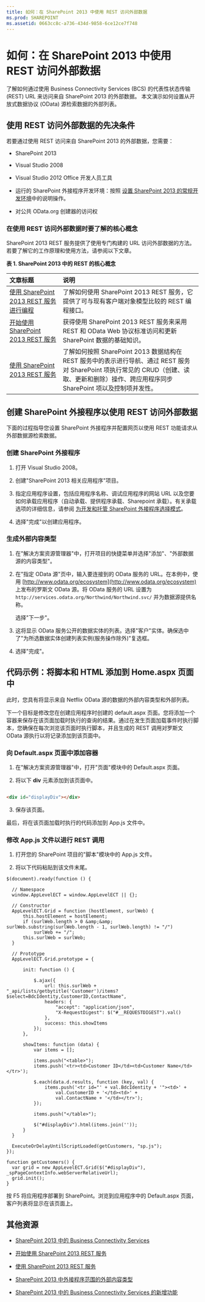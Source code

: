 ```yaml
---
title: 如何：在 SharePoint 2013 中使用 REST 访问外部数据
ms.prod: SHAREPOINT
ms.assetid: 0663cc8c-a736-434d-9858-6ce12ce7f748
---
```



# 如何：在 SharePoint 2013 中使用 REST 访问外部数据
了解如何通过使用 Business Connectivity Services (BCS) 的代表性状态传输 (REST) URL 来访问来自 SharePoint 2013 的外部数据。
本文演示如何设置从开放式数据协议 (OData) 源检索数据的外部列表。
  
    
    


## 使用 REST 访问外部数据的先决条件
<a name="bkmk_Prerequisites"> </a>

若要通过使用 REST 访问来自 SharePoint 2013 的外部数据，您需要：
  
    
    

- SharePoint 2013
    
  
- Visual Studio 2008
    
  
- Visual Studio 2012 Office 开发人员工具
    
  
- 运行的 SharePoint 外接程序开发环境：按照 [设置 SharePoint 2013 的常规开发环境](set-up-a-general-development-environment-for-sharepoint-2013.md)中的说明操作。
    
  
- 对公共 OData.org 创建器的访问权
    
  

### 在使用 REST 访问外部数据时要了解的核心概念

SharePoint 2013 REST 服务提供了使用专门构建的 URL 访问外部数据的方法。若要了解它的工作原理和使用方法，请参阅以下文章。
  
    
    

**表 1. SharePoint 2013 中的 REST 的核心概念**


|**文章标题**|**说明**|
|:-----|:-----|
| [使用 SharePoint 2013 REST 服务进行编程](use-odata-query-operations-in-sharepoint-rest-requests.md) <br/> |了解如何使用 SharePoint 2013 REST 服务，它提供了可与现有客户端对象模型比较的 REST 编程接口。  <br/> |
| [开始使用 SharePoint 2013 REST 服务](get-to-know-the-sharepoint-2013-rest-service.md) <br/> |获得使用 SharePoint 2013 REST 服务来采用 REST 和 OData Web 协议标准访问和更新 SharePoint 数据的基础知识。  <br/> |
| [使用 SharePoint 2013 REST 服务](e1ff2979-1c16-4cb0-a57e-9168dfe20a7c.md) <br/> |了解如何按照 SharePoint 2013 数据结构在 REST 服务中的表示进行导航、通过 REST 服务对 SharePoint 项执行常见的 CRUD（创建、读取、更新和删除）操作、跨应用程序同步 SharePoint 项以及控制项并发性。  <br/> |
   

## 创建 SharePoint 外接程序以使用 REST 访问外部数据
<a name="bkmk_CreateApp"> </a>

下面的过程指导您设置 SharePoint 外接程序并配置网页以使用 REST 功能请求从外部数据源检索数据。
  
    
    

### 创建 SharePoint 外接程序


1. 打开 Visual Studio 2008。
    
  
2. 创建"SharePoint 2013 相关应用程序"项目。
    
  
3. 指定应用程序设置，包括应用程序名称、调试应用程序的网站 URL 以及您要如何承载应用程序（自动承载、提供程序承载、Sharepoint 承载）。有关承载选项的详细信息，请参阅  [为开发和托管 SharePoint 外接程序选择模式](http://msdn.microsoft.com/library/05ce5435-0a03-4ddc-976b-c33b08d03457%28Office.15%29.aspx)。
    
  
4. 选择"完成"以创建应用程序。
    
  

### 生成外部内容类型


1. 在"解决方案资源管理器"中，打开项目的快捷菜单并选择"添加"、"外部数据源的内容类型"。
    
  
2. 在"指定 OData 源"页中，输入要连接到的 OData 服务的 URL。在本例中，使用  [http://www.odata.org/ecosystem](http://www.odata.org/ecosystem) 上发布的罗斯文 OData 源。将 OData 服务的 URL 设置为 `http://services.odata.org/Northwind/Northwind.svc/` 并为数据源提供名称。
    
    选择"下一步"。
    
  
3. 这将显示 OData 服务公开的数据实体的列表。选择"客户"实体。确保选中了"为所选数据实体创建列表实例(服务操作除外)"复选框。
    
  
4. 选择"完成"。
    
  

## 代码示例：将脚本和 HTML 添加到 Home.aspx 页面中
<a name="bkmk_AddUIelements"> </a>

此时，您具有将显示来自 Netflix OData 源的数据的外部内容类型和外部列表。 
  
    
    
下一个目标是修改您在创建应用程序时创建的 default.aspx 页面。您将添加一个容器来保存在该页面加载时执行的查询的结果。通过在发生页面加载事件时执行脚本，您确保在每次浏览该页面时执行脚本，并且生成的 REST 调用对罗斯文 OData 源执行以将记录添加到该页面中。
  
    
    

### 向 Default.aspx 页面中添加容器


1. 在"解决方案资源管理器"中，打开"页面"模块中的 Default.aspx 页面。
    
  
2. 将以下 **div** 元素添加到该页面中。
    
  ```HTML
  
<div id="displayDiv"></div>
  ```

3. 保存该页面。
    
  
最后，将在该页面加载时执行的代码添加到 App.js 文件中。
  
    
    

### 修改 App.js 文件以进行 REST 调用


1. 打开您的 SharePoint 项目的"脚本"模块中的 App.js 文件。
    
  
2. 将以下代码粘贴到该文件末尾。
    
  ```
  $(document).ready(function () {

    // Namespace
    window.AppLevelECT = window.AppLevelECT || {};

    // Constructor
    AppLevelECT.Grid = function (hostElement, surlWeb) {
        this.hostElement = hostElement;
        if (surlWeb.length > 0 &amp;&amp; surlWeb.substring(surlWeb.length - 1, surlWeb.length) != "/")
            surlWeb += "/";
        this.surlWeb = surlWeb;
    }

    // Prototype
    AppLevelECT.Grid.prototype = {

        init: function () {

            $.ajax({
                url: this.surlWeb + "_api/lists/getbytitle('Customer')/items?$select=BdcIdentity,CustomerID,ContactName",
                headers: {
                    "accept": "application/json",
                    "X-RequestDigest": $("#__REQUESTDIGEST").val()
                },
                success: this.showItems
            });
        },

        showItems: function (data) {
            var items = [];

            items.push("<table>");
            items.push('<tr><td>Customer ID</td><td>Customer Name</td></tr>');

            $.each(data.d.results, function (key, val) {
                items.push('<tr id="' + val.BdcIdentity + '"><td>' +
                    val.CustomerID + '</td><td>' +
                    val.ContactName + '</td></tr>');
            });

            items.push("</table>");

            $("#displayDiv").html(items.join(''));
        }
    }

    ExecuteOrDelayUntilScriptLoaded(getCustomers, "sp.js");
});

function getCustomers() {
    var grid = new AppLevelECT.Grid($("#displayDiv"), _spPageContextInfo.webServerRelativeUrl);
    grid.init();
}
  ```

按 F5 将应用程序部署到 SharePoint。浏览到应用程序中的 Default.aspx 页面，客户列表将显示在该页面上。
  
    
    

## 其他资源
<a name="bkmk_Addres"> </a>


-  [SharePoint 2013 中的 Business Connectivity Services](business-connectivity-services-in-sharepoint-2013.md)
    
  
-  [开始使用 SharePoint 2013 REST 服务](get-to-know-the-sharepoint-2013-rest-service.md)
    
  
-  [使用 SharePoint 2013 REST 服务](e1ff2979-1c16-4cb0-a57e-9168dfe20a7c.md)
    
  
-  [SharePoint 2013 中外接程序范围的外部内容类型](add-in-scoped-external-content-types-in-sharepoint-2013.md)
    
  
-  [SharePoint 2013 中的 Business Connectivity Services 的新增功能](what-s-new-in-business-connectivity-services-in-sharepoint-2013.md)
    
  

